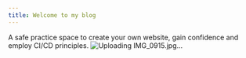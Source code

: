 ```yaml
---
title: Welcome to my blog
---
```

A safe practice space to create your own website, gain confidence and employ CI/CD principles. 
![Uploading IMG_0915.jpg…]()
